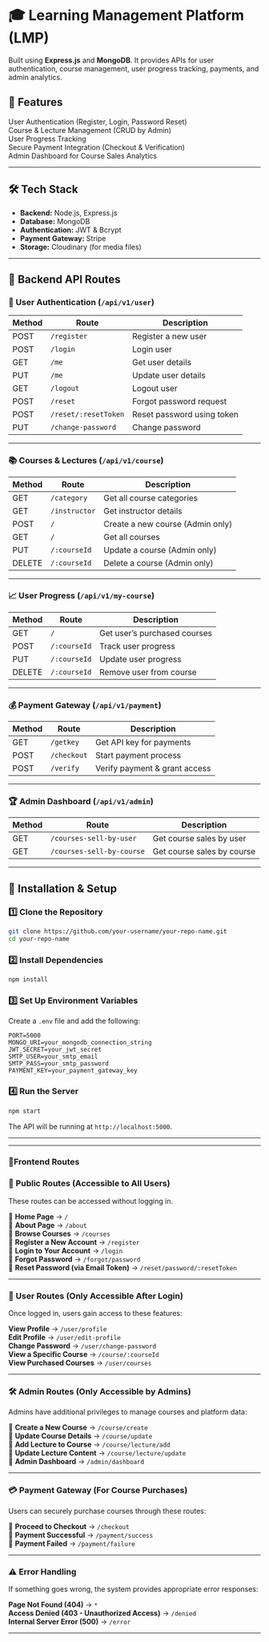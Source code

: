 # 🎓 Learning Management Platform (LMP)  
Built using **Express.js** and **MongoDB**. It provides APIs for user authentication, course management, user progress tracking, payments, and admin analytics.  

## 🚀 Features  
 User Authentication (Register, Login, Password Reset)  
 Course & Lecture Management (CRUD by Admin)  
 User Progress Tracking  
 Secure Payment Integration (Checkout & Verification)  
 Admin Dashboard for Course Sales Analytics  

---

## 🛠️ Tech Stack  
- **Backend:** Node.js, Express.js  
- **Database:** MongoDB  
- **Authentication:** JWT & Bcrypt  
- **Payment Gateway:** Stripe  
- **Storage:** Cloudinary (for media files)  

---

## 📌 Backend API Routes  

### 🔐 User Authentication (`/api/v1/user`)  
| Method | Route | Description |
|--------|-------|-------------|
| POST   | `/register` | Register a new user |
| POST   | `/login` | Login user |
| GET    | `/me` | Get user details |
| PUT    | `/me` | Update user details |
| GET    | `/logout` | Logout user |
| POST   | `/reset` | Forgot password request |
| POST   | `/reset/:resetToken` | Reset password using token |
| PUT    | `/change-password` | Change password |

---

### 📚 Courses & Lectures (`/api/v1/course`)  
| Method | Route | Description |
|--------|-------|-------------|
| GET    | `/category` | Get all course categories |
| GET    | `/instructor` | Get instructor details |
| POST   | `/` | Create a new course (Admin only) |
| GET    | `/` | Get all courses |
| PUT    | `/:courseId` | Update a course (Admin only) |
| DELETE | `/:courseId` | Delete a course (Admin only) |

---

### 📈 User Progress (`/api/v1/my-course`)  
| Method | Route | Description |
|--------|-------|-------------|
| GET    | `/` | Get user’s purchased courses |
| POST   | `/:courseId` | Track user progress |
| PUT    | `/:courseId` | Update user progress |
| DELETE | `/:courseId` | Remove user from course |

---

### 💰 Payment Gateway (`/api/v1/payment`)  
| Method | Route | Description |
|--------|-------|-------------|
| GET    | `/getkey` | Get API key for payments |
| POST   | `/checkout` | Start payment process |
| POST   | `/verify` | Verify payment & grant access |

---

### 🏆 Admin Dashboard (`/api/v1/admin`)  
| Method | Route | Description |
|--------|-------|-------------|
| GET    | `/courses-sell-by-user` | Get course sales by user |
| GET    | `/courses-sell-by-course` | Get course sales by course |

---

## 🔧 Installation & Setup  

### 1️⃣ Clone the Repository  
```bash
git clone https://github.com/your-username/your-repo-name.git
cd your-repo-name
```

### 2️⃣ Install Dependencies  
```bash
npm install
```

### 3️⃣ Set Up Environment Variables  
Create a `.env` file and add the following:  
```env
PORT=5000
MONGO_URI=your_mongodb_connection_string
JWT_SECRET=your_jwt_secret
SMTP_USER=your_smtp_email
SMTP_PASS=your_smtp_password
PAYMENT_KEY=your_payment_gateway_key
```

### 4️⃣ Run the Server  
```bash
npm start
```
The API will be running at `http://localhost:5000`.

---

---

### **🚀Frontend Routes**


### **🚀 Public Routes (Accessible to All Users)**  
These routes can be accessed without logging in.  

🔹 **Home Page** → `/`  
🔹 **About Page** → `/about`  
🔹 **Browse Courses** → `/courses`  
🔹 **Register a New Account** → `/register`  
🔹 **Login to Your Account** → `/login`  
🔹 **Forgot Password** → `/forgot/password`  
🔹 **Reset Password (via Email Token)** → `/reset/password/:resetToken`  

---

### **🔐 User Routes (Only Accessible After Login)**  
Once logged in, users gain access to these features:  

 **View Profile** → `/user/profile`  
 **Edit Profile** → `/user/edit-profile`  
 **Change Password** → `/user/change-password`  
 **View a Specific Course** → `/course/:courseId`  
 **View Purchased Courses** → `/user/courses`  

---

### **🛠️ Admin Routes (Only Accessible by Admins)**  
Admins have additional privileges to manage courses and platform data:  

🔹 **Create a New Course** → `/course/create`  
🔹 **Update Course Details** → `/course/update`  
🔹 **Add Lecture to Course** → `/course/lecture/add`  
🔹 **Update Lecture Content** → `/course/lecture/update`  
🔹 **Admin Dashboard** → `/admin/dashboard`  

---

### **💳 Payment Gateway (For Course Purchases)**  
Users can securely purchase courses through these routes:  

🔹 **Proceed to Checkout** → `/checkout`  
🔹 **Payment Successful** → `/payment/success`  
🔹 **Payment Failed** → `/payment/failure`  

---

### **⚠️ Error Handling**  
If something goes wrong, the system provides appropriate error responses:  

 **Page Not Found (404)** → `*`  
 **Access Denied (403 - Unauthorized Access)** → `/denied`  
 **Internal Server Error (500)** → `/error`  

---
